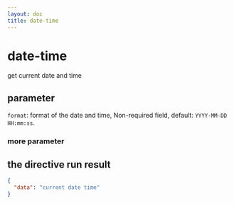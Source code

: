 ```yaml
---
layout: doc
title: date-time
---
```


# date-time
get current date and time

## parameter
`format`: format of the date and time, Non-required field, default: `YYYY-MM-DD HH:mm:ss`.

### more parameter

<DateTimeParameter />



## the directive run result
```json
{
  "data": "current date time"
}
```


<script setup>
import DateTimeParameter from '../examples/date-time-parameter.vue'
</script>
